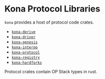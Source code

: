 # Kona Protocol Libraries

`kona` provides a host of protocol code crates.

- [`kona-derive`](https://crates.io/crates/kona-derive)
- [`kona-driver`](https://crates.io/crates/kona-driver)
- [`kona-genesis`](https://crates.io/crates/kona-genesis)
- [`kona-interop`](https://crates.io/crates/kona-interop)
- [`kona-protocol`](https://crates.io/crates/kona-protocol)
- [`kona-registry`](https://crates.io/crates/kona-registry)
- [`kona-hardforks`](https://crates.io/crates/kona-hardforks)

Protocol crates contain OP Stack types in rust.
